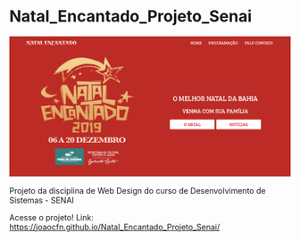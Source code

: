 # Natal_Encantado_Projeto_Senai

![Print da tela inicial](midia/natal-encantado.png?raw=true "Print do inicio da homepage")

Projeto da disciplina de Web Design do curso de Desenvolvimento de Sistemas - SENAI

Acesse o projeto!
Link: https://joaocfn.github.io/Natal_Encantado_Projeto_Senai/

